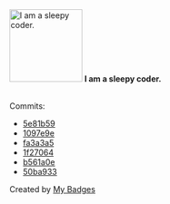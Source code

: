 <img src="https://my-badges.github.io/my-badges/sleepy-coder.png" alt="I am a sleepy coder." title="I am a sleepy coder." width="128">
<strong>I am a sleepy coder.</strong>
<br><br>

Commits:

- <a href="https://github.com/Shaykoo/TS-Interpreter/commit/5e81b5973e8283953c4d9a0c49598f31010b2064">5e81b59</a>
- <a href="https://github.com/Shaykoo/TS-Interpreter/commit/1097e9e9b6950a7f731dc8b649a515508e6d7ef9">1097e9e</a>
- <a href="https://github.com/Shaykoo/scanner_backend/commit/fa3a3a5f5fef4b04d5f72d9be578f79ef1bb2033">fa3a3a5</a>
- <a href="https://github.com/Shaykoo/scanner_backend/commit/1f27064260d3ccbdf7992bd6b9067516cefc8929">1f27064</a>
- <a href="https://github.com/Shaykoo/scanner_backend/commit/b561a0e14cd1101fe2b71808fe8e67401a20f3af">b561a0e</a>
- <a href="https://github.com/Shaykoo/scanner_backend/commit/50ba933e6b33559ceb8a010c2270416d670004f5">50ba933</a>


Created by <a href="https://github.com/my-badges/my-badges">My Badges</a>
